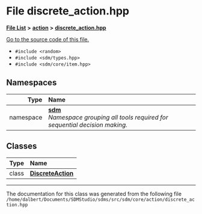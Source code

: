 
<NavBar active_item_id="2"/>

# File discrete\_action.hpp


[**File List**](files.md) **>** [**action**](dir_da22f131ef310b227029eb4cfbb3e75b.md) **>** [**discrete\_action.hpp**](discrete__action_8hpp.md)

[Go to the source code of this file.](discrete__action_8hpp_source.md)



* `#include <random>`
* `#include <sdm/types.hpp>`
* `#include <sdm/core/item.hpp>`









## Namespaces

| Type | Name |
| ---: | :--- |
| namespace | [**sdm**](namespacesdm.md) <br>_Namespace grouping all tools required for sequential decision making._  |

## Classes

| Type | Name |
| ---: | :--- |
| class | [**DiscreteAction**](classsdm_1_1DiscreteAction.md) <br> |














------------------------------
The documentation for this class was generated from the following file `/home/dalbert/Documents/SDMStudio/sdms/src/sdm/core/action/discrete_action.hpp`